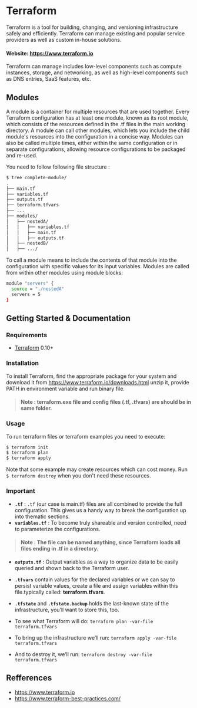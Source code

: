 # Terraform
Terraform is a tool for building, changing, and versioning infrastructure safely and efficiently. Terraform can manage existing and popular service providers as well as custom in-house solutions.
####  Website: https://www.terraform.io
Terraform can manage includes low-level components such as compute instances, storage, and networking, as well as high-level components such as DNS entries, SaaS features, etc.

## Modules 
A module is a container for multiple resources that are used together.
Every Terraform configuration has at least one module, known as its root module, which consists of the resources defined in the .tf     files in the main working directory.
A module can call other modules, which lets you include the child module's resources into the configuration in a concise way. Modules  can also be called multiple times, either within the same configuration or in separate configurations, allowing resource                configurations to be packaged and re-used.

You need to follow following file structure : 
```sh
$ tree complete-module/
.
├── main.tf
├── variables.tf
├── outputs.tf
├── terraform.tfvars
├── ...
├── modules/
│   ├── nestedA/
│   │   ├── variables.tf
│   │   ├── main.tf
│   │   ├── outputs.tf
│   ├── nestedB/
│   ├── .../

```
To call a module means to include the contents of that module into the configuration with specific values for its input variables.       Modules are called from within other modules using module blocks:
```sh
module "servers" {
  source = "./nestedA"
  servers = 5
}
```

## Getting Started & Documentation
### Requirements
* [Terraform](https://www.terraform.io/downloads.html) 0.10+
### Installation
To install Terraform, find the appropriate package for your system and download it from  https://www.terraform.io/downloads.html
unzip it, provide PATH in environment variable and run binary file.
> #### Note : terraform.exe file and config files (.tf, .tfvars) are should be in same folder.

### Usage
To run terraform files or terraform examples you need to execute:
```sh
$ terraform init
$ terraform plan
$ terraform apply
```
Note that some example may create resources which can cost money. Run ``` $ terraform destroy ``` when you don't need these resources.

### Important

- **`.tf`** : `.tf` (our case is main.tf) files are all combined to provide the full configuration. This gives us a handy way to break the configuration up into thematic sections.
- **`variables.tf`** : To become truly shareable and version controlled, need to parameterize the configurations.
> #### Note : The file can be named anything, since Terraform loads all files ending in .tf in a directory.
- **`outputs.tf`**  : Output variables as a way to organize data to be easily queried and shown back to the Terraform user.
-	**`.tfvars`** contain values for the declared variables or we can say to persist variable values, create a file and assign variables within this file.typically called: **terraform.tfvars**.

-	**`.tfstate`** and **`.tfstate.backup`** holds the last-known state of the infrastructure, you’ll want to store this, too.
-	To see what Terraform will do: `terraform plan -var-file terraform.tfvars`
-	To bring up the infrastructure we’ll run: `terraform apply -var-file terraform.tfvars`
-	And to destroy it, we’ll run: `terraform destroy -var-file terraform.tfvars`


## Refferences
- https://www.terraform.io
- https://www.terraform-best-practices.com/
